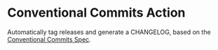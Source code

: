 # Conventional Commits Action

Automatically tag releases and generate a CHANGELOG, based on the
[Conventional Commits Spec](https://www.conventionalcommits.org/en/v1.0.0-beta.2/).
